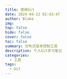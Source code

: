 ```yaml
---
title: 使用Git
date: 2024-04-22 02:43:47
author: Blake
img: 
top: false
hide: false
cover: false
toc: false
summary: 分布式版本控制工具
description: 个人Git学习笔记
categories:
  - 工具
tags:
  - Git
---
```

